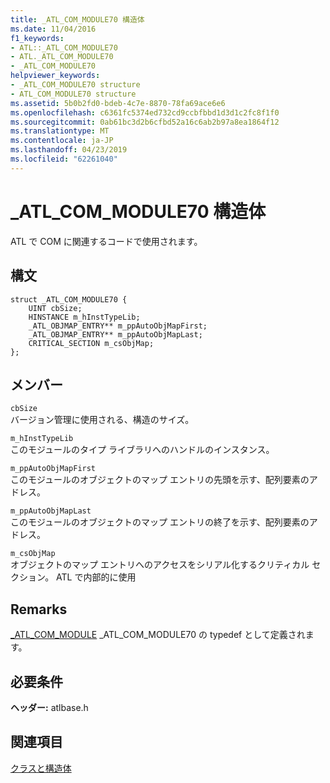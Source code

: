```yaml
---
title: _ATL_COM_MODULE70 構造体
ms.date: 11/04/2016
f1_keywords:
- ATL::_ATL_COM_MODULE70
- ATL._ATL_COM_MODULE70
- _ATL_COM_MODULE70
helpviewer_keywords:
- _ATL_COM_MODULE70 structure
- ATL_COM_MODULE70 structure
ms.assetid: 5b0b2fd0-bdeb-4c7e-8870-78fa69ace6e6
ms.openlocfilehash: c6361fc5374ed732cd9ccbfbbd1d3d1c2fc8f1f0
ms.sourcegitcommit: 0ab61bc3d2b6cfbd52a16c6ab2b97a8ea1864f12
ms.translationtype: MT
ms.contentlocale: ja-JP
ms.lasthandoff: 04/23/2019
ms.locfileid: "62261040"
---
```

# <a name="atlcommodule70-structure"></a>_ATL_COM_MODULE70 構造体

ATL で COM に関連するコードで使用されます。

## <a name="syntax"></a>構文

```
struct _ATL_COM_MODULE70 {
    UINT cbSize;
    HINSTANCE m_hInstTypeLib;
    _ATL_OBJMAP_ENTRY** m_ppAutoObjMapFirst;
    _ATL_OBJMAP_ENTRY** m_ppAutoObjMapLast;
    CRITICAL_SECTION m_csObjMap;
};
```

## <a name="members"></a>メンバー

`cbSize`<br/>
バージョン管理に使用される、構造のサイズ。

`m_hInstTypeLib`<br/>
このモジュールのタイプ ライブラリへのハンドルのインスタンス。

`m_ppAutoObjMapFirst`<br/>
このモジュールのオブジェクトのマップ エントリの先頭を示す、配列要素のアドレス。

`m_ppAutoObjMapLast`<br/>
このモジュールのオブジェクトのマップ エントリの終了を示す、配列要素のアドレス。

`m_csObjMap`<br/>
オブジェクトのマップ エントリへのアクセスをシリアル化するクリティカル セクション。 ATL で内部的に使用

## <a name="remarks"></a>Remarks

[_ATL_COM_MODULE](atl-typedefs.md#_atl_com_module) _ATL_COM_MODULE70 の typedef として定義されます。

## <a name="requirements"></a>必要条件

**ヘッダー:** atlbase.h

## <a name="see-also"></a>関連項目

[クラスと構造体](../../atl/reference/atl-classes.md)

